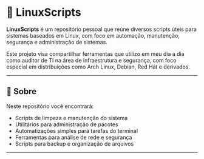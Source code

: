 # 🐧 LinuxScripts



**LinuxScripts** é um repositório pessoal que reúne diversos scripts úteis para sistemas baseados em Linux, com foco em automação, manutenção, segurança e administração de sistemas.

Este projeto visa compartilhar ferramentas que utilizo em meu dia a dia como auditor de TI na área de infraestrutura e segurança, com foco especial em distribuições como Arch Linux, Debian, Red Hat e derivados.

---

## 📂 Sobre

Neste repositório você encontrará:

- Scripts de limpeza e manutenção do sistema
- Utilitários para administração de pacotes
- Automatizações simples para tarefas do terminal
- Ferramentas para análise de rede e segurança
- Scripts para backup e organização de arquivos


---


